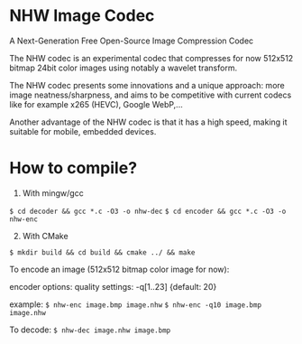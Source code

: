 NHW Image Codec
============

A Next-Generation Free Open-Source Image Compression Codec

The NHW codec is an experimental codec that compresses for now 512x512 bitmap 24bit color images using notably a wavelet transform.

The NHW codec presents some innovations and a unique approach: more image neatness/sharpness, and aims to be competitive with current codecs like for example x265 (HEVC), Google WebP,...

Another advantage of the NHW codec is that it has a high speed, making it suitable for mobile, embedded devices.


How to compile?
============

1) With mingw/gcc

`$ cd decoder && gcc *.c -O3 -o nhw-dec`
`$ cd encoder && gcc *.c -O3 -o nhw-enc`

2) With CMake

`$ mkdir build && cd build && cmake ../ && make`


To encode an image (512x512 bitmap color image for now):

encoder options: quality settings: -q[1..23] {default: 20}

example:
`$ nhw-enc image.bmp image.nhw`
`$ nhw-enc -q10 image.bmp image.nhw`

To decode: 
`$ nhw-dec image.nhw image.bmp`
